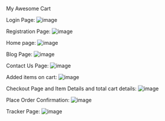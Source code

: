 My Awesome Cart

Login Page:
![image](https://github.com/user-attachments/assets/c4ac1d52-395b-4dc2-805c-12f6caa974fd)

Registration Page:
![image](https://github.com/user-attachments/assets/7684e6a4-4337-4895-b213-3136a57780aa)

Home page:
![image](https://github.com/user-attachments/assets/fe6cd62c-62cf-4974-aa8a-7b5b8c6cf711)

Blog Page:
![image](https://github.com/user-attachments/assets/8c56d6ff-e3f0-4ea2-9134-b0ca3422a3c5)

Contact Us Page:
![image](https://github.com/user-attachments/assets/1ccea4ba-cb60-42e4-8cfa-8f4ee342343a)

Added items on cart:
![image](https://github.com/user-attachments/assets/4ef20aae-0478-42d3-959a-266ce41bb736)

Checkout Page and Item Details and total cart details:
![image](https://github.com/user-attachments/assets/1656d9fe-a5c0-403e-86a1-1ff348989f26)

Place Order Confirmation:
![image](https://github.com/user-attachments/assets/db1f005c-7d5c-4c4a-b0d0-0b1eb41c20f1)

Tracker Page:
![image](https://github.com/user-attachments/assets/1bfb33d6-f669-4916-aa5c-bd0e6e9fd2f6)
